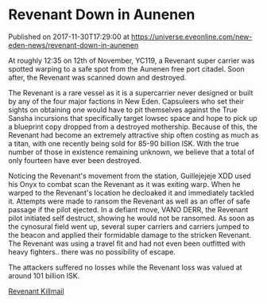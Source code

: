 # Revenant Down in Aunenen
Published on 2017-11-30T17:29:00 at https://universe.eveonline.com/new-eden-news/revenant-down-in-aunenen

At roughly 12:35 on 12th of November, YC119, a Revenant super carrier was spotted warping to a safe spot from the Aunenen free port citadel. Soon after, the Revenant was scanned down and destroyed.

The Revenant is a rare vessel as it is a supercarrier never designed or built by any of the four major factions in New Eden. Capsuleers who set their sights on obtaining one would have to pit themselves against the True Sansha incursions that specifically target lowsec space and hope to pick up a blueprint copy dropped from a destroyed mothership. Because of this, the Revenant had become an extremely attractive ship often costing as much as a titan, with one recently being sold for 85-90 billion ISK. With the true number of those in existence remaining unknown, we believe that a total of only fourteen have ever been destroyed.

Noticing the Revenant's movement from the station, Guillejejeje XDD used his Onyx to combat scan the Revenant as it was exiting warp. When he warped to the Revenant's location he decloaked it and immediately tackled it. Attempts were made to ransom the Revenant as well as an offer of safe passage if the pilot ejected. In a defiant move, VANO DERR, the Revenant pilot initiated self destruct, showing he would not be ransomed. As soon as the cynosural field went up, several super carriers and carriers jumped to the beacon and applied their formidable damage to the stricken Revenant. The Revenant was using a travel fit and had not even been outfitted with heavy fighters.. there was no possibility of escape.

The attackers suffered no losses while the Revenant loss was valued at around 101 billion ISK. 

[Revenant Killmail](https://zkillboard.com/kill/65922511/)
